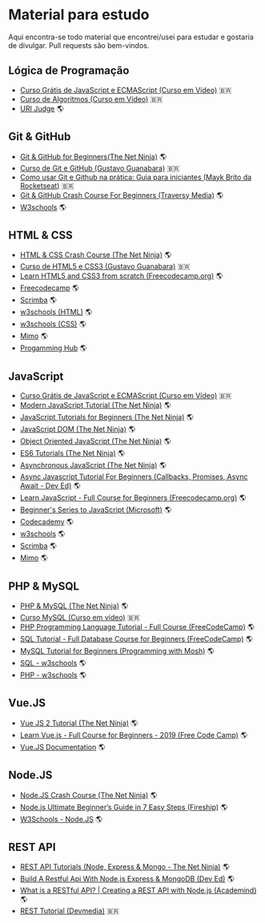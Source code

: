 # Material para estudo

Aqui encontra-se todo material que encontrei/usei para estudar e gostaria de divulgar. Pull requests são bem-vindos.

## Lógica de Programação
* [Curso Grátis de JavaScript e ECMAScript (Curso em Vídeo)](https://www.youtube.com/watch?v=1-w1RfGIov4&list=PLHz_AreHm4dlsK3Nr9GVvXCbpQyHQl1o1) :brazil:
* [Curso de Algoritmos (Curso em Vídeo)](https://www.youtube.com/watch?v=8mei6uVttho&list=PLHz_AreHm4dmSj0MHol_aoNYCSGFqvfXV) :brazil:
* [URI Judge](www.urionlinejudge.com) :earth_americas:

## Git & GitHub
* [Git & GitHub for Beginners(The Net Ninja)](https://www.youtube.com/watch?v=3RjQznt-8kE&list=PL4cUxeGkcC9goXbgTDQ0n_4TBzOO0ocPR) :earth_americas:
* [Curso de Git e GitHub (Gustavo Guanabara)](https://www.youtube.com/watch?v=xEKo29OWILE&list=PLHz_AreHm4dm7ZULPAmadvNhH6vk9oNZA) :brazil:
* [Como usar Git e Github na prática: Guia para iniciantes (Mayk Brito da Rocketseat)](https://youtu.be/2alg7MQ6_sI) :brazil:
* [Git & GitHub Crash Course For Beginners (Traversy Media)](https://youtu.be/SWYqp7iY_Tc) :earth_americas:
* [W3schools](https://www.w3schools.com/whatis/whatis_github.asp) :earth_americas:

## HTML & CSS
* [HTML & CSS Crash Course (The Net Ninja)](https://www.youtube.com/watch?v=hu-q2zYwEYs&list=PL4cUxeGkcC9ivBf_eKCPIAYXWzLlPAm6G) :earth_americas:	
* [Curso de HTML5 e CSS3 (Gustavo Guanabara)](https://www.youtube.com/watch?v=epDCjksKMok&list=PLHz_AreHm4dlAnJ_jJtV29RFxnPHDuk9o) :brazil:
* [Learn HTML5 and CSS3 from scratch (Freecodecamp.org)](https://youtu.be/mU6anWqZJcc) :earth_americas:
* [Freecodecamp](https://www.freecodecamp.org/learn) :earth_americas:
* [Scrimba](https://scrimba.com/) :earth_americas:
* [w3schools (HTML)](https://www.w3schools.com/html/default.asp) :earth_americas:
* [w3schools (CSS)](https://www.w3schools.com/css/default.asp) :earth_americas:
* [Mimo](https://getmimo.com/) :earth_americas:
* [Progamming Hub](https://programminghub.io/) :earth_americas:

## JavaScript
* [Curso Grátis de JavaScript e ECMAScript (Curso em Vídeo)](https://www.youtube.com/watch?v=1-w1RfGIov4&list=PLHz_AreHm4dlsK3Nr9GVvXCbpQyHQl1o1) :brazil:
* [Modern JavaScript Tutorial (The Net Ninja)](https://www.youtube.com/watch?v=iWOYAxlnaww&list=PL4cUxeGkcC9haFPT7J25Q9GRB_ZkFrQAc) :earth_americas:
* [JavaScript Tutorials for Beginners (The Net Ninja)](https://www.youtube.com/playlist?list=PL4cUxeGkcC9i9Ae2D9Ee1RvylH38dKuET) :earth_americas:
* [JavaScript DOM (The Net Ninja)](https://www.youtube.com/watch?v=FIORjGvT0kk&list=PL4cUxeGkcC9gfoKa5la9dsdCNpuey2s-V) :earth_americas:
* [Object Oriented JavaScript (The Net Ninja)](https://www.youtube.com/playlist?list=PL4cUxeGkcC9i5yvDkJgt60vNVWffpblB7) :earth_americas:
* [ES6 Tutorials (The Net Ninja)](https://www.youtube.com/playlist?list=PL4cUxeGkcC9gKfw25slm4CUDUcM_sXdml) :earth_americas:
* [Asynchronous JavaScript (The Net Ninja)](https://www.youtube.com/playlist?list=PL4cUxeGkcC9jx2TTZk3IGWKSbtugYdrlu) :earth_americas:
* [Async Javascript Tutorial For Beginners (Callbacks, Promises, Async Await - Dev Ed)](https://youtu.be/_8gHHBlbziw) :earth_americas:
* [Learn JavaScript - Full Course for Beginners (Freecodecamp.org)](https://www.youtube.com/watch?v=PkZNo7MFNFg) :earth_americas:
* [Beginner's Series to JavaScript (Microsoft)](https://www.youtube.com/watch?v=_EDM5aPVLmo&list=PLlrxD0HtieHhW0NCG7M536uHGOtJ95Ut2) :earth_americas:
* [Codecademy](https://www.codecademy.com/learn/introduction-to-javascript) :earth_americas:
* [w3schools](https://www.w3schools.com/jsref/default.asp) :earth_americas:
* [Scrimba](https://scrimba.com/) :earth_americas:
* [Mimo](https://getmimo.com/) :earth_americas:

## PHP & MySQL
* [PHP & MySQL (The Net Ninja)](https://www.youtube.com/watch?v=pWG7ajC_OVo&list=PL4cUxeGkcC9gksOX3Kd9KPo-O68ncT05o) :earth_americas:
* [Curso MySQL (Curso em vídeo)](https://www.youtube.com/watch?v=Ofktsne-utM&list=PLHz_AreHm4dkBs-795Dsgvau_ekxg8g1r) :brazil:
* [PHP Programming Language Tutorial - Full Course (FreeCodeCamp)](https://youtu.be/OK_JCtrrv-c) :earth_americas: 
* [SQL Tutorial - Full Database Course for Beginners (FreeCodeCamp)](https://youtu.be/HXV3zeQKqGY) :earth_americas:
* [MySQL Tutorial for Beginners (Programming with Mosh)](https://youtu.be/7S_tz1z_5bA) :earth_americas:
* [SQL - w3schools](https://www.w3schools.com/sql/default.asp) :earth_americas:
* [PHP - w3schools](https://www.w3schools.com/php/default.asp) :earth_americas:

## Vue.JS
* [Vue JS 2 Tutorial (The Net Ninja)](https://www.youtube.com/watch?v=5LYrN_cAJoA&list=PL4cUxeGkcC9gQcYgjhBoeQH7wiAyZNrYa) :earth_americas:
* [Learn Vue.js - Full Course for Beginners - 2019 (Free Code Camp)](https://youtu.be/4deVCNJq3qc) :earth_americas:
* [Vue.JS Documentation](https://vuejs.org/v2/guide/) :earth_americas:

## Node.JS
* [Node.JS Crash Course (The Net Ninja)](https://www.youtube.com/playlist?list=PL4cUxeGkcC9jsz4LDYc6kv3ymONOKxwBU) :earth_americas:
* [Node.js Ultimate Beginner’s Guide in 7 Easy Steps (Fireship)](https://youtu.be/ENrzD9HAZK4) :earth_americas:
* [W3Schools - Node.JS](https://www.w3schools.com/nodejs/default.asp) :earth_americas:

## REST API
* [REST API Tutorials (Node, Express & Mongo - The Net Ninja)](https://www.youtube.com/playlist?list=PL4cUxeGkcC9jBcybHMTIia56aV21o2cZ8) :earth_americas:
* [Build A Restful Api With Node.js Express & MongoDB (Dev Ed)](https://youtu.be/vjf774RKrLc) :earth_americas:
* [What is a RESTful API? | Creating a REST API with Node.js (Academind)](https://www.youtube.com/playlist?list=PL55RiY5tL51q4D-B63KBnygU6opNPFk_q) :earth_americas:
* [REST Tutorial (Devmedia)](https://www.devmedia.com.br/rest-tutorial/28912) :brazil:
